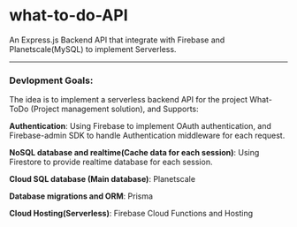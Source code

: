 # what-to-do-API
An Express.js Backend API that integrate with Firebase and Planetscale(MySQL) to implement Serverless.

<hr />

### Devlopment Goals:

The idea is to implement a serverless backend API for the project What-ToDo (Project management solution), and Supports:

<strong>Authentication</strong>: 
Using Firebase to implement OAuth authentication, and Firebase-admin SDK to handle Authentication middleware for each request.

<strong>NoSQL database and realtime(Cache data for each session)</strong>: Using Firestore to provide realtime database for each session.

<strong>Cloud SQL database (Main database)</strong>: Planetscale

<strong>Database migrations and ORM</strong>: Prisma

<strong>Cloud Hosting(Serverless)</strong>: Firebase Cloud Functions and Hosting
